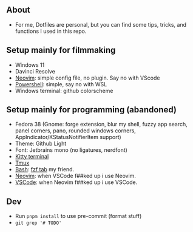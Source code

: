 ## About

- For me, Dotfiles are personal, but you can find some tips, tricks, and functions I used in this repo.

## Setup mainly for filmmaking

- Windows 11
- Davinci Resolve
- [Neovim](./nvim_windows): simple config file, no plugin. Say no with VScode
- [Powershell](./Microsoft.PowerShell_profile.ps1): simple, say no with WSL
- Windows terminal: github colorscheme


## Setup mainly for programming (abandoned)

- Fedora 38 (Gnome: forge extension, blur my shell, fuzzy app search, panel corners, pano, rounded windows corners, AppIndicator/KStatusNotifierItem support)
- Theme: Github Light
- Font: Jetbrains mono (no ligatures, nerdfont)
- [Kitty terminal](./kitty/)
- [Tmux](./tmux/tmux.conf)
- [Bash](./bash/): [fzf tab](https://github.com/lincheney/fzf-tab-completion) my friend.
- [Neovim](./nvim/): when VSCode f##ked up i use Neovim.
- [VSCode](./profile.code-profile): when Neovim f##ked up i use VSCode.

## Dev

- Run `pnpm install` to use pre-commit (format stuff)
- `git grep '# TODO'`
